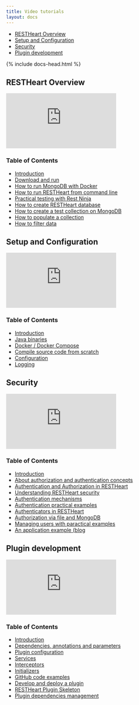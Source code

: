 ```yaml
---
title: Video tutorials
layout: docs
---
```


<div markdown="1" class="d-none d-xl-block col-xl-2 order-last bd-toc">

-   [RESTHeart Overview](#restheart-overview)
-   [Setup and Configuration](#setup-and-configuration)
-   [Security](#security)
-   [Plugin development](#plugin-development)

</div>
<div markdown="1" class="col-12 col-md-9 col-xl-8 py-md-3 bd-content">

{% include docs-head.html %}

## RESTHeart Overview

<div class="embed-responsive embed-responsive-16by9 mb-3">
    <iframe src="https://www.youtube.com/embed/9KroH-RvjS0" frameborder="0" allow="accelerometer; autoplay; clipboard-write; encrypted-media; gyroscope; picture-in-picture" allowfullscreen></iframe>
</div>

### Table of Contents

-  [Introduction](https://www.youtube.com/watch?v=9KroH-RvjS0&t=0s)
-  [Download and run](https://www.youtube.com/watch?v=9KroH-RvjS0&t=67s)
-  [How to run MongoDB with Docker](https://www.youtube.com/watch?v=9KroH-RvjS0&t=187s)
-  [How to run RESTHeart from command line](https://www.youtube.com/watch?v=9KroH-RvjS0&t=212s)
-  [Practical testing with Rest Ninja](https://www.youtube.com/watch?v=9KroH-RvjS0&t=291s)
-  [How to create RESTHeart database](https://www.youtube.com/watch?v=9KroH-RvjS0&t=321s)
-  [How to create a test collection on MongoDB](https://www.youtube.com/watch?v=9KroH-RvjS0&t=410s)
-  [How to populate a collection](https://www.youtube.com/watch?v=9KroH-RvjS0&t=495s)
-  [How to filter data](https://www.youtube.com/watch?v=9KroH-RvjS0&t=610s)

## Setup and Configuration

<div class="embed-responsive embed-responsive-16by9 mb-3">
    <iframe src="https://www.youtube.com/embed/dzggm7Wp2fU" frameborder="0" allow="accelerometer; autoplay; clipboard-write; encrypted-media; gyroscope; picture-in-picture" allowfullscreen></iframe>
</div>

### Table of Contents

-  [Introduction](https://www.youtube.com/watch?v=dzggm7Wp2fU&t=0s)
-  [Java binaries](https://www.youtube.com/watch?v=dzggm7Wp2fU&t=57s)
-  [Docker / Docker Compose](https://www.youtube.com/watch?v=dzggm7Wp2fU&t=206s)
-  [Compile source code from scratch](https://www.youtube.com/watch?v=dzggm7Wp2fU&t=605s)
-  [Configuration](https://www.youtube.com/watch?v=dzggm7Wp2fU&t=820s)
-  [Logging](https://www.youtube.com/watch?v=dzggm7Wp2fU&t=1152s)

## Security

<div class="embed-responsive embed-responsive-16by9 mb-3">
    <iframe src="https://www.youtube.com/embed/QVk0aboHayM" frameborder="0" allow="accelerometer; autoplay; clipboard-write; encrypted-media; gyroscope; picture-in-picture" allowfullscreen></iframe>
</div>

### Table of Contents

-  [Introduction](https://www.youtube.com/watch?v=QVk0aboHayM&t=0s)
-  [About authorization and authentication concepts](https://www.youtube.com/watch?v=QVk0aboHayM&t=36s)
-  [Authentication and Authorization in RESTHeart](https://www.youtube.com/watch?v=QVk0aboHayM&t=77s)
-  [Understanding RESTHeart security](https://www.youtube.com/watch?v=QVk0aboHayM&t=123s)
-  [Authentication mechanisms](https://www.youtube.com/watch?v=QVk0aboHayM&t=342s)
-  [Authentication practical examples](https://www.youtube.com/watch?v=QVk0aboHayM&t=658s)
-  [Authenticators in RESTHeart](https://www.youtube.com/watch?v=QVk0aboHayM&t=1211s)
-  [Authorization via file and MongoDB](https://www.youtube.com/watch?v=QVk0aboHayM&t=1553s)
-  [Managing users with paractical examples](https://www.youtube.com/watch?v=QVk0aboHayM&t=1828s)
-  [An application example (blog](https://www.youtube.com/watch?v=QVk0aboHayM&t=2262s)

## Plugin development

<div class="embed-responsive embed-responsive-16by9 mb-4">
    <iframe src="https://www.youtube.com/embed/GReteuiMUio" frameborder="0" allow="accelerometer; autoplay; clipboard-write; encrypted-media; gyroscope; picture-in-picture" allowfullscreen></iframe>
</div>

### Table of Contents

-  [Introduction](https://www.youtube.com/watch?v=GReteuiMUio&t=0s)
-  [Dependencies, annotations and parameters](https://www.youtube.com/watch?v=GReteuiMUio&t=108s)
-  [Plugin configuration](https://www.youtube.com/watch?v=GReteuiMUio&t=356s)
-  [Services](https://www.youtube.com/watch?v=GReteuiMUio&t=680s)
-  [Interceptors](https://www.youtube.com/watch?v=GReteuiMUio&t=986s)
-  [Initializers](https://www.youtube.com/watch?v=GReteuiMUio&t=1274s)
-  [GitHub code examples](https://www.youtube.com/watch?v=GReteuiMUio&t=1424s)
-  [Develop and deploy a plugin](https://www.youtube.com/watch?v=GReteuiMUio&t=1489s)
-  [RESTHeart Plugin Skeleton](https://www.youtube.com/watch?v=GReteuiMUio&t=2281s)
-  [Plugin dependencies management](https://www.youtube.com/watch?v=GReteuiMUio&t=2825s)
